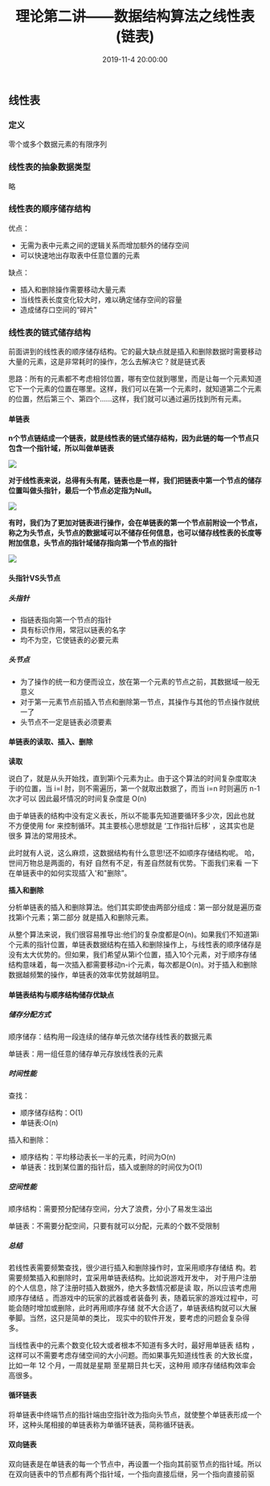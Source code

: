 ﻿---
title: 理论第二讲——数据结构算法之线性表(链表)
id: 5
date: 2019-11-4 20:00:00
tags: 数据结构与算法
comment: true
---

## 线性表

### 定义

零个或多个数据元素的有限序列

### 线性表的抽象数据类型

略

### 线性表的顺序储存结构

优点：

- 无需为表中元素之间的逻辑关系而增加额外的储存空间
- 可以快速地出存取表中任意位置的元素

缺点：

- 插入和删除操作需要移动大量元素
- 当线性表长度变化较大时，难以确定储存空间的容量
- 造成储存口空间的“碎片"

<!----more---->

### 线性表的链式储存结构

前面讲到的线性表的顺序储存结构。它的最大缺点就是插入和删除数据时需要移动大量的元素，这是非常耗时的操作，怎么去解决它？就是链式表

思路：所有的元素都不考虑相邻位置，哪有空位就到哪里，而是让每一个元素知道它下一个元素的位置在哪里。这样，我们可以在第一个元素时，就知道第二个元素的位置，然后第三个、第四个......这样，我们就可以通过遍历找到所有元素。

#### 单链表

**n个节点链结成一个链表，就是线性表的链式储存结构，因为此链的每一个节点只包含一个指针域，所以叫做单链表**

![](http://9017499461.linshutu.top/%E6%95%B0%E6%8D%AE%E7%BB%93%E6%9E%841.JPG)

**对于线性表来说，总得有头有尾，链表也是一样，我们把链表中第一个节点的储存位置叫做头指针，最后一个节点必定指为Null。**

![](http://9017499461.linshutu.top/%E6%95%B0%E6%8D%AE%E7%BB%93%E6%9E%842.JPG)

**有时，我们为了更加对链表进行操作，会在单链表的第一个节点前附设一个节点，称之为头节点，头节点的数据域可以不储存任何信息，也可以储存线性表的长度等附加信息，头节点的指针域储存指向第一个节点的指针**

![](http://9017499461.linshutu.top/%E6%95%B0%E6%8D%AE%E7%BB%93%E6%9E%843.JPG)

#### 头指针VS头节点

##### 头指针

- 指链表指向第一个节点的指针
- 具有标识作用，常冠以链表的名字
- 均不为空，它使链表的必要元素

##### 头节点

- 为了操作的统一和方便而设立，放在第一个元素的节点之前，其数据域一般无意义
- 对于第一元素节点前插入节点和删除第一节点，其操作与其他的节点操作就统一了
- 头节点不一定是链表必须要素

#### 单链表的读取、插入、删除

**读取**

说白了，就是从头开始找，直到第i个元素为止。由于这个算法的时间复杂度取决于i的位置，当 i=l 肘，则不需遍历，第一个就取出数据了，而当 i=n 时则遍历 n-1 次才可以 因此最坏情况的时间复杂度是 O(n)

由于单链表的结构中没有定义表长，所以不能事先知道要循环多少次，因此也就 不方便使用 for 来控制循环。其主要核心思想就是 ‘工作指针后移' ，这其实也是很多 算法的常用技术。 

此时就有人说，这么麻烦，这数据结构有什么意思!还不如顺序存储结构呢。 哈，世间万物总是两面的，有好 自然有不足，有差自然就有优势。下面我们来看 一下在单链表中的如何实现插’入'和"删除”。

**插入和删除**

分析单链表的插入和删除算法。他们其实即使由两部分组成：第一部分就是遍历查找第i个元素；第二部分 就是插入和删除元素。

从整个算法来说，我们很容易推导出:他们的复杂度都是O(n)。如果我们不知道第i个元素的指针位置，单链表数据结构在插入和删除操作上，与线性表的顺序储存是没有太大优势的。但如果，我们希望从第i个位置，插入10个元素，对于顺序存储结构意味着，每一次插入都需要移动n-i个元素，每次都是O(n)。对于插入和删除数据越频繁的操作，单链表的效率优势就越明显。

#### 单链表结构与顺序结构储存优缺点

##### 储存分配方式

顺序储存：结构用一段连续的储存单元依次储存线性表的数据元素

单链表：用一组任意的储存单元存放线性表的元素

##### 时间性能

查找：

- 顺序储存结构：O(1)
- 单链表:O(n)

插入和删除：

- 顺序结构：平均移动表长一半的元素，时间为O(n)
- 单链表：找到某位置的指针后，插入或删除的时间仅为O(1)

##### 空间性能

顺序结构：需要预分配储存空间，分大了浪费，分小了易发生溢出

单链表：不需要分配空间，只要有就可以分配，元素的个数不受限制

##### 总结

若线性表需要频繁查找，很少进行插入和删除操作时，宜采用顺序存储结 构。若需要频繁插入和删除时，宜采用单链表结构。比如说游戏开发中， 对于用户注册的个人信息，除了注册时插入数据外，绝大多数情况都是读 取，所以应该考虑用顺序存储结 。而游戏中的玩家的武器或者装备列 表，随着玩家的游戏过程中，可能会随时增加或删除，此时再用顺序存储 就不大合适了，单链表结构就可以大展拳脚。当然，这只是简单的类比， 现实中的软件开发，要考虑的问题会复杂得多。

当线性表中的元素个数变化较大或者根本不知道有多大时，最好用单链表 结构 ，这样可以不需要考虑存储空间的大小问题。而如果事先知道线性表 的大致长度，比如一年 12 个月，一周就是星期 至星期日共七天，这种用 顺序存储结构效率会高很多。

#### 循环链表

将单链表中终端节点的指针端由空指针改为指向头节点，就使整个单链表形成一个环，这种头尾相接的单链表称为单循环链表，简称循环链表。

#### 双向链表

双向链表是在单链表的每一个节点中，再设置一个指向其前驱节点的指针域。所以在双向链表中的节点都有两个指针域，一个指向直接后继，另一个指向直接前驱